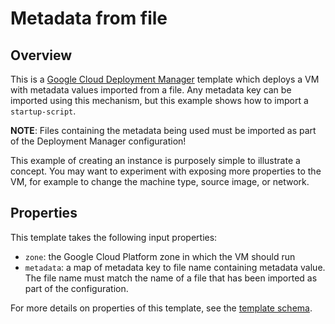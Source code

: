 # Metadata from file

## Overview
This is a [Google Cloud Deployment
Manager](https://cloud.google.com/deployment-manager/overview) template which
deploys a VM with metadata values imported from a file. Any metadata key can be
imported using this mechanism, but this example shows how to import a
`startup-script`.

**NOTE**: Files containing the metadata being used must be imported as part of
the Deployment Manager configuration!

This example of creating an instance is purposely simple to illustrate a
concept. You may want to experiment with exposing more properties to the VM, for
example to change the machine type, source image, or network.

## Properties
This template takes the following input properties:

* `zone`: the Google Cloud Platform zone in which the VM should run
* `metadata`: a map of metadata key to file name containing metadata value. The
  file name must match the name of a file that has been imported as part of the
  configuration.

For more details on properties of this template, see the [template
schema](instance.py.schema).
